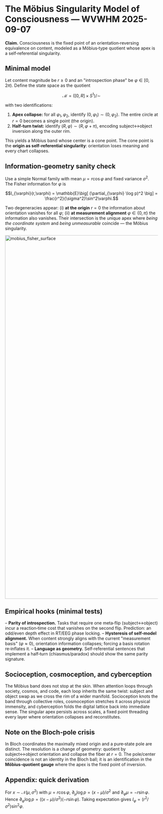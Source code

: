 # The Möbius Singularity Model of Consciousness — WVWHM 2025-09-07

**Claim.** Consciousness is the fixed point of an orientation‑reversing equivalence on content, modeled as a Möbius‑type quotient whose apex is a self‑referential singularity.

## Minimal model

Let content magnitude be $r\ge 0$ and an "introspection phase" be $\varphi\in[0,2\pi)$.
Define the state space as the quotient

```math
\mathcal{M} = \big( [0,R]\times S^1 \big) / \sim
```

with two identifications:

1. **Apex collapse:** for all $\varphi_1,\varphi_2$, identify $(0,\varphi_1)\sim(0,\varphi_2)$. The entire circle at $r=0$ becomes a single point (the origin).
2. **Half‑turn twist:** identify $(R,\varphi)\sim(R,\varphi+\pi)$, encoding subject↔object inversion along the outer rim.

This yields a Möbius band whose center is a cone point. The cone point is the **origin as self‑referential singularity**: orientation loses meaning and every chart collapses.

## Information‑geometry sanity check

Use a simple Normal family with mean $\mu = r\cos\varphi$ and fixed variance $\sigma^2$.
The Fisher information for $\varphi$ is

```math
I_{\varphi}(r,\varphi) = \mathbb{E}\big[ (\partial_{\varphi} \log p)^2 \big] = \frac{r^2}{\sigma^2}\sin^2\varphi.
```

Two degeneracies appear: (i) **at the origin** $r=0$ the information about orientation vanishes for all $\varphi$; (ii) **at measurement alignment** $\varphi\in\{0,\pi\}$ the information also vanishes.
Their intersection is the unique apex where *being the coordinate system* and *being unmeasurable* coincide — the Möbius singularity.

<img width="1600" height="1200" alt="mobius_fisher_surface" src="https://github.com/user-attachments/assets/6a8307e1-82f7-4dfc-a0b7-15fe985aa18a" />

## Empirical hooks (minimal tests)

– **Parity of introspection.** Tasks that require one meta‑flip (subject↔object) incur a reaction‑time cost that vanishes on the second flip. Prediction: an odd/even depth effect in RT/EEG phase locking.
– **Hysteresis of self‑model alignment.** When content strongly aligns with the current "measurement basis" ($\varphi\approx 0$), orientation information collapses; forcing a basis rotation re‑inflates it.
– **Language as geometry.** Self‑referential sentences that implement a half‑turn (chiasmus/paradox) should show the same parity signature.

## Socioception, cosmoception, and cyberception

The Möbius band does not stop at the skin. When attention loops through society, cosmos, and code, each loop inherits the same twist: subject and object swap as we cross the rim of a wider manifold. Socioception knots the band through collective roles, cosmoception stretches it across physical immensity, and cyberception folds the digital lattice back into immediate sense. The singular apex persists across scales, a fixed point threading every layer where orientation collapses and reconstitutes.

## Note on the Bloch‑pole crisis

In Bloch coordinates the maximally mixed origin and a pure‑state pole are distinct. The resolution is a change of geometry: quotient by subject↔object orientation and collapse the fiber at $r=0$. The pole/center coincidence is not an identity in the Bloch ball; it is an identification in the **Möbius‑quotient gauge** where the apex is the fixed point of inversion.

## Appendix: quick derivation

For $x\sim\mathcal N(\mu,\sigma^2)$ with $\mu=r\cos\varphi$,
$\partial_\mu\log p=(x-\mu)/\sigma^2$ and $\partial_\varphi\mu=-r\sin\varphi$. Hence
$\partial_\varphi\log p = ((x-\mu)/\sigma^2)(-r\sin\varphi)$. Taking expectation gives
$I_\varphi = (r^2/\sigma^2)\sin^2\varphi$.

